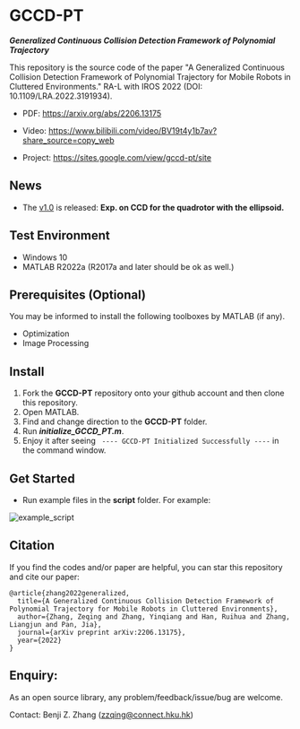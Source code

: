 # GCCD-PT
***Generalized Continuous Collision Detection Framework of Polynomial Trajectory***

This repository is the source code of the paper "A Generalized Continuous Collision Detection Framework of Polynomial Trajectory for Mobile Robots in Cluttered Environments." RA-L with IROS 2022 (DOI: 10.1109/LRA.2022.3191934).

* PDF: https://arxiv.org/abs/2206.13175

* Video: https://www.bilibili.com/video/BV19t4y1b7av?share_source=copy_web

* Project: https://sites.google.com/view/gccd-pt/site

## News
* The [v1.0](https://github.com/Benjizhang/GCCD-PT/releases) is released: 
**Exp. on CCD for the quadrotor with the ellipsoid.**


## Test Environment
* Windows 10
* MATLAB R2022a (R2017a and later should be ok as well.)

## Prerequisites (Optional)
You may be informed to install the following toolboxes by MATLAB (if any).
* Optimization
* Image Processing

## Install
1. Fork the **GCCD-PT** repository onto your github account and then clone this repository.
2. Open MATLAB.
3. Find and change direction to the **GCCD-PT** folder.
4. Run ***initialize_GCCD_PT.m***.
5. Enjoy it after seeing `` ---- GCCD-PT Initialized Successfully ----`` in the command window.

## Get Started
* Run example files in the **script** folder. For example:

![example_script](https://user-images.githubusercontent.com/20884450/179448922-a2c086b2-2ac2-4499-98b5-3544d19cfa8f.png)

## Citation
If you find the codes and/or paper are helpful, you can star this repository and cite our paper:

```
@article{zhang2022generalized,
  title={A Generalized Continuous Collision Detection Framework of Polynomial Trajectory for Mobile Robots in Cluttered Environments},
  author={Zhang, Zeqing and Zhang, Yinqiang and Han, Ruihua and Zhang, Liangjun and Pan, Jia},
  journal={arXiv preprint arXiv:2206.13175},
  year={2022}
}
```

## Enquiry:
As an open source library, any problem/feedback/issue/bug are welcome.

Contact: Benji Z. Zhang (zzqing@connect.hku.hk)








